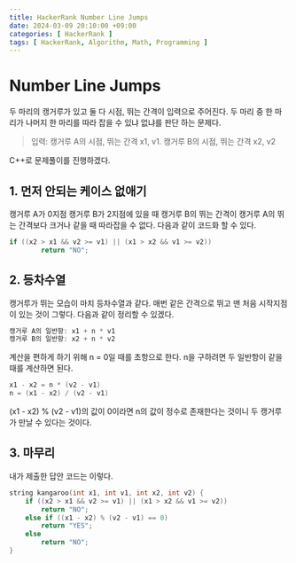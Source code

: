 ```yaml
---
title: HackerRank Number Line Jumps
date: 2024-03-09 20:10:00 +09:00
categories: [ HackerRank ]
tags: [ HackerRank, Algorithm, Math, Programming ]
---
```


# Number Line Jumps
두 마리의 캥거루가 있고 둘 다 시점, 뛰는 간격이 입력으로 주어진다.
두 마리 중 한 마리가 나머지 한 마리를 따라 잡을 수 있냐 없냐를 판단 하는 문제다.

> 입력: 캥거루 A의 시점, 뛰는 간격 x1, v1. 캥거루 B의 시점, 뛰는 간격 x2, v2

C++로 문제풀이를 진행하겠다.

## 1. 먼저 안되는 케이스 없애기
캥거루 A가 0지점 캥거루 B가 2지점에 있을 때 캥거루 B의 뛰는 간격이
캥거루 A의 뛰는 간격보다 크거나 같을 때 따라잡을 수 없다.
다음과 같이 코드화 할 수 있다.

```cpp
if ((x2 > x1 && v2 >= v1) || (x1 > x2 && v1 >= v2))     
        return "NO";
```

## 2. 등차수열
캥거루가 뛰는 모습이 마치 등차수열과 같다. 매번 같은 간격으로 뛰고 맨 처음
시작지점이 있는 것이 그렇다. 다음과 같이 정리할 수 있겠다.

```cpp
캥거루 A의 일반항: x1 + n * v1
캥거루 B의 일반항: x2 + n * v2
```
계산을 편하게 하기 위해 n = 0일 때를 초항으로 한다.
n을 구하려면 두 일반항이 같을 때를 계산하면 된다.

```cpp
x1 - x2 = n * (v2 - v1)
n = (x1 - x2) / (v2 - v1)
```

(x1 - x2) % (v2 - v1)의 값이 0이라면 n의 값이 정수로 존재한다는 것이니
두 캥거루가 만날 수 있다는 것이다.

## 3. 마무리
내가 제출한 답안 코드는 이렇다.

```cpp
string kangaroo(int x1, int v1, int x2, int v2) {
    if ((x2 > x1 && v2 >= v1) || (x1 > x2 && v1 >= v2))     
        return "NO";
    else if ((x1 - x2) % (v2 - v1) == 0) 
        return "YES";
    else 
        return "NO";
}
```
